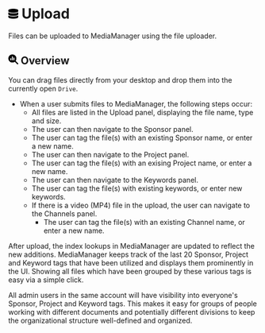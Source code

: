 # <img src="https://raw.githubusercontent.com/vishaldhole173/pro-stream-documentation/main/fontawesome/svgs/solid/database.svg" width="20" height="20"> Upload

Files can be uploaded to MediaManager using the file uploader.

## <img src="https://raw.githubusercontent.com/vishaldhole173/pro-stream-documentation/main/fontawesome/svgs/solid/magnifying-glass-chart.svg" width="20" height="20"> Overview

You can drag files directly from your desktop and drop them into the currently open `Drive`.

* When a user submits files to MediaManager, the following steps occur:
    - All files are listed in the Upload panel, displaying the file name, type and size.
    - The user can then navigate to the Sponsor panel.
    - The user can tag the file(s) with an existing Sponsor name, or enter a new name.
    - The user can then navigate to the Project panel.
    - The user can tag the file(s) with an exising Project name, or enter a new name.
    - The user can then navigate to the Keywords panel.
    - The user can tag the file(s) with existing keywords, or enter new keywords.
    - If there is a video (MP4) file in the upload, the user can navigate to the Channels panel.
        - The user can tag the file(s) with an existing Channel name, or enter a new name.

After upload, the index lookups in MediaManager are updated to reflect the new additions. MediaManager keeps track of the last 20 Sponsor, Project and Keyword tags that have been utilized and displays them prominently in the UI. Showing all files which have been grouped by these various tags is easy via a simple click.

All admin users in the same account will have visibility into everyone's Sponsor, Project and Keyword tags. This makes it easy for groups of people working with different documents and potentially different divisions to keep the organizational structure well-defined and organized.
